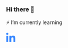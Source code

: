 ### Hi there 👋

⚡ I’m currently learning

 [<img src="https://github.com/matiastulli/matiastulli/blob/main/linkedin.svg" alt="linkedin" width="25"></img>](https://www.linkedin.com/in/jmtulli/) &nbsp;&nbsp;&nbsp;


<!--
**matiastulli/matiastulli** is a ✨ _special_ ✨ repository because its `README.md` (this file) appears on your GitHub profile.

Here are some ideas to get you started:

- 🔭 I’m currently working on ...
- 🌱 I’m currently learning ...
- 👯 I’m looking to collaborate on ...
- 🤔 I’m looking for help with ...
- 💬 Ask me about ...
- 📫 How to reach me: ...
- 😄 Pronouns: ...
- ⚡ Fun fact: ...
-->
